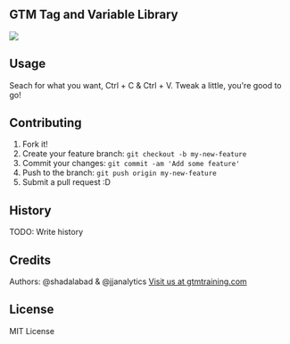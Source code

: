 
## GTM Tag and Variable Library
![](https://img.shields.io/twitter/url/http/github.com/AdshadLib/gtm.svg?style=social)
## Usage
Seach for what you want, Ctrl + C & Ctrl + V. Tweak a little, you're good to go!

## Contributing
1. Fork it!
2. Create your feature branch: `git checkout -b my-new-feature`
3. Commit your changes: `git commit -am 'Add some feature'`
4. Push to the branch: `git push origin my-new-feature`
5. Submit a pull request :D

## History
TODO: Write history

## Credits
Authors: @shadalabad & @jjanalytics
[Visit us at gtmtraining.com](https://www.gtmtraining.com)

## License
MIT License


